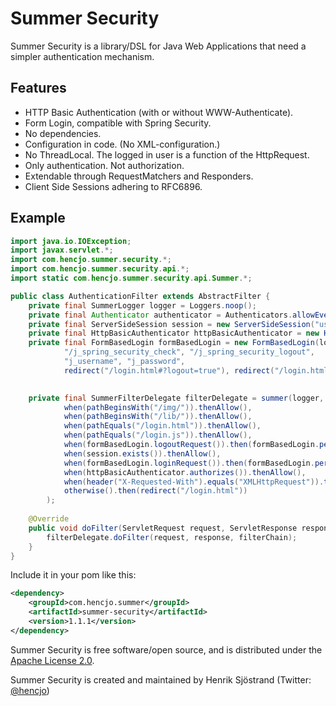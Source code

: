 # Summer Security

Summer Security is a library/DSL for Java Web Applications that need a simpler authentication mechanism.

## Features

- HTTP Basic Authentication (with or without WWW-Authenticate).
- Form Login, compatible with Spring Security.
- No dependencies.
- Configuration in code. (No XML-configuration.)
- No ThreadLocal. The logged in user is a function of the HttpRequest.
- Only authentication. Not authorization.
- Extendable through RequestMatchers and Responders.
- Client Side Sessions adhering to RFC6896.

## Example

```java
import java.io.IOException;
import javax.servlet.*;
import com.hencjo.summer.security.*;
import com.hencjo.summer.security.api.*;
import static com.hencjo.summer.security.api.Summer.*;

public class AuthenticationFilter extends AbstractFilter {
    private final SummerLogger logger = Loggers.noop();
    private final Authenticator authenticator = Authenticators.allowEveryoneAuthenticator();
	private final ServerSideSession session = new ServerSideSession("username");
	private final HttpBasicAuthenticator httpBasicAuthenticator = new HttpBasicAuthenticator(authenticator, "Realm");
	private final FormBasedLogin formBasedLogin = new FormBasedLogin(logger, authenticator, session.sessionWriter(), 
			"/j_spring_security_check", "/j_spring_security_logout", 
			"j_username", "j_password", 
			redirect("/login.html#?logout=true"), redirect("/login.html#?failure=true"), redirect("/index.html"));

	
	private final SummerFilterDelegate filterDelegate = summer(logger, 
			when(pathBeginsWith("/img/")).thenAllow(),
			when(pathBeginsWith("/lib/")).thenAllow(),
			when(pathEquals("/login.html")).thenAllow(),
			when(pathEquals("/login.js")).thenAllow(),
			when(formBasedLogin.logoutRequest()).then(formBasedLogin.performLogoutRequest()),
			when(session.exists()).thenAllow(),
			when(formBasedLogin.loginRequest()).then(formBasedLogin.performLoginRequest()),
			when(httpBasicAuthenticator.authorizes()).thenAllow(),
			when(header("X-Requested-With").equals("XMLHttpRequest")).then(status(403)),
			otherwise().then(redirect("/login.html"))
		);
	
	@Override
	public void doFilter(ServletRequest request, ServletResponse response, FilterChain filterChain) throws IOException, ServletException {
		filterDelegate.doFilter(request, response, filterChain);
	}
}
```

Include it in your pom like this:
```xml
<dependency>
    <groupId>com.hencjo.summer</groupId>
    <artifactId>summer-security</artifactId>
    <version>1.1.1</version>
</dependency>
```

Summer Security is free software/open source, and is distributed under the [Apache License 2.0](http://opensource.org/licenses/Apache-2.0).

Summer Security is created and maintained by Henrik Sjöstrand (Twitter: [@hencjo](http://twitter.com/hencjo))
